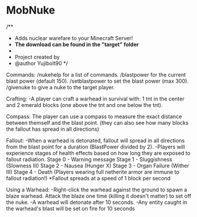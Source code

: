 # MobNuke
/**
 * Adds nuclear warefare to your Minecraft Server!
 * <b>The download can be found in the "target" folder</b>
 *
 * Project created by
 * @author Yujibolt90
 */


Commands:
/nukehelp for a list of commands.
/blastpower for the current blast power (default 150).
/setblastpower to set the blast power (max 300).
/givenuke to give a nuke to the target player.


Crafting:
-A player can craft a warhead in survival with: 1 tnt in the center and 2 emerald blocks (one above the tnt and one below the tnt).

Compass: The player can use a compass to measure the exact distance between themself and the blast point.
(they can also see how many blocks the fallout has spread in all directions)

Fallout:
-When a warhead is detonated, fallout will spread in all directions from the blast point for a duration (BlastPower divided by 2).
-Players will experience stages of health effects based on how long they are exposed to fallout radiation.
Stage 0 - Warning message
Stage 1 - Sluggishness (Slowness III)
Stage 2 - Nausea (Hunger X)
Stage 3 - Organ Failure (Wither III)
Stage 4 - Death
(Players wearing full netherite armor are immune to fallout radiation!)
*Fallout spreads at a speed of 1 block per second

Using a Warhead:
-Right-click the warhead against the ground to spawn a blaze warhead. Attack the blaze one time (killing it doesn't matter) to set off the nuke.
-A warhead will detonate after 10 seconds.
-Any entity caught in the warhead's blast will be set on fire for 10 seconds

